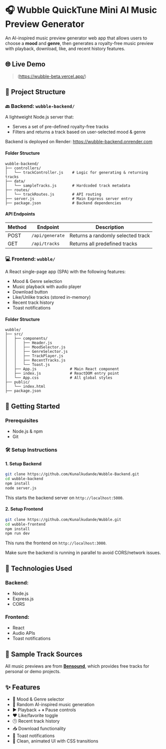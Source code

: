 # 🎧 Wubble QuickTune Mini AI Music Preview Generator

An AI-inspired music preview generator web app that allows users to choose a **mood** and **genre**, then generates a royalty-free music preview with playback, download, like, and recent history features.

## 🌐 Live Demo

> (https://wubble-beta.vercel.app/)

## 📁 Project Structure

### 🔙 Backend: `wubble-backend/`

A lightweight Node.js server that:
- Serves a set of pre-defined royalty-free tracks
- Filters and returns a track based on user-selected mood & genre

Backend is deployed on Render: https://wubble-backend.onrender.com
#### Folder Structure

```
wubble-backend/
├── controllers/
│   └── trackController.js    # Logic for generating & returning tracks
├── data/
│   └── sampleTracks.js       # Hardcoded track metadata
├── routes/
│   └── trackRoutes.js        # API routing
├── server.js                 # Main Express server entry
├── package.json              # Backend dependencies
```

#### API Endpoints

| Method | Endpoint         | Description                        |
|--------|------------------|------------------------------------|
| POST   | `/api/generate`  | Returns a randomly selected track  |
| GET    | `/api/tracks`    | Returns all predefined tracks      |

### 💻 Frontend: `wubble/`

A React single-page app (SPA) with the following features:
- Mood & Genre selection
- Music playback with audio player
- Download button
- Like/Unlike tracks (stored in-memory)
- Recent track history
- Toast notifications

#### Folder Structure

```
wubble/
├── src/
│   ├── components/
│   │   ├── Header.js
│   │   ├── MoodSelector.js
│   │   ├── GenreSelector.js
│   │   ├── TrackPlayer.js
│   │   ├── RecentTracks.js
│   │   └── Toast.js
│   ├── App.js               # Main React component
│   ├── index.js             # ReactDOM entry point
│   └── App.css              # All global styles
├── public/
│   └── index.html
├── package.json
```

## 🚀 Getting Started

### Prerequisites

- Node.js & npm
- Git

### 🛠 Setup Instructions

#### 1. Setup Backend

```bash
git clone https://github.com/Kunalkudande/Wubble-Backend.git
cd wubble-backend
npm install
node server.js
```

This starts the backend server on `http://localhost:5000`.

#### 2. Setup Frontend

```bash
git clone https://github.com/Kunalkudande/Wubble.git
cd wubble-frontend
npm install
npm run dev
```

This runs the frontend on `http://localhost:3000`.

Make sure the backend is running in parallel to avoid CORS/network issues.

## 🔧 Technologies Used

### Backend:
- Node.js
- Express.js
- CORS

### Frontend:
- React
- Audio APIs
- Toast notifications

## 🎵 Sample Track Sources

All music previews are from [**Bensound**](https://www.bensound.com/royalty-free-music), which provides free tracks for personal or demo projects.

## ✨ Features

- 🎨 Mood & Genre selector
- 🔀 Random AI-inspired music generation
- ▶️ Playback + ⏸ Pause controls
- ❤ Like/favorite toggle
- 🕒 Recent track history
- 📥 Download functionality
- 🔔 Toast notifications
- 💅 Clean, animated UI with CSS transitions
